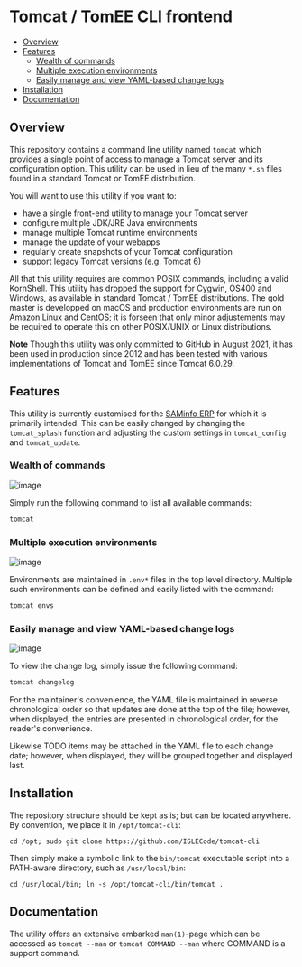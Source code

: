 # Tomcat / TomEE CLI frontend

- [Overview](#overview)
- [Features](#features)
  - [Wealth of commands](#wealth-of-commands)
  - [Multiple execution environments](#multiple-execution-environments)
  - [Easily manage and view YAML-based change logs](#easily-manage-and-view-yaml-based-change-logs)
- [Installation](#installation)
- [Documentation](#documentation)

## Overview

This repository contains a command line utility named `tomcat` which provides a single point of access to manage a Tomcat server
and its configuration option. This utility can be used in lieu of the many `*.sh` files found in a standard Tomcat or TomEE
distribution.

You will want to use this utility if you want to:

  - have a single front-end utility to manage your Tomcat server
  - configure multiple JDK/JRE Java environments
  - manage multiple Tomcat runtime environments
  - manage the update of your webapps
  - regularly create snapshots of your Tomcat configuration
  - support legacy Tomcat versions (e.g. Tomcat 6)

All that this utility requires are common POSIX commands, including a valid KornShell. This utility has dropped the support for
Cygwin, OS400 and Windows, as available in standard Tomcat / TomEE distributions. The gold master is developped on macOS and
production environments are run on Amazon Linux and CentOS; it is forseen that only minor adjustements may be required to operate
this on other POSIX/UNIX or Linux distributions.

**Note** Though this utility was only committed to GitHub in August 2021, it has been used in production since 2012 and has been
tested with various implementations of Tomcat and TomEE since Tomcat 6.0.29.

## Features

This utility is currently customised for the [SAMinfo ERP](http://saminfo.ch) for which it is primarily intended. This can be
easily changed by changing the `tomcat_splash` function and adjusting the custom settings in `tomcat_config` and `tomcat_update`.

### Wealth of commands

![image](https://user-images.githubusercontent.com/6306262/130101631-7f4379bf-e5b1-4f2e-af8e-f24f47493b94.png)

Simply run the following command to list all available commands:

```.sh
tomcat
```

### Multiple execution environments

![image](https://user-images.githubusercontent.com/6306262/130083108-13ab1df9-3fc3-41e4-80e9-591a05672b19.png)

Environments are maintained in `.env*` files in the top level directory. Multiple such environments can be defined and easily listed with the command:

```.sh
tomcat envs
```

### Easily manage and view YAML-based change logs

![image](https://user-images.githubusercontent.com/6306262/130104351-b82e846a-c07c-47ea-8064-431a1361f68c.png)

To view the change log, simply issue the following command:

```.sh
tomcat changelog
```

For the maintainer's convenience, the YAML file is maintained in reverse chronological order so that updates are done at the top of the file; however, when displayed, the entries are presented in chronological order, for the reader's convenience.

Likewise TODO items may be attached in the YAML file to each change date; however, when displayed, they will be grouped together and displayed last.

## Installation

The repository structure should be kept as is; but can be located anywhere. By convention, we place it in `/opt/tomcat-cli`:

```
cd /opt; sudo git clone https://github.com/ISLECode/tomcat-cli
```

Then simply make a symbolic link to the `bin/tomcat` executable script into a PATH-aware directory, such as `/usr/local/bin`:

```
cd /usr/local/bin; ln -s /opt/tomcat-cli/bin/tomcat .
```

## Documentation

The utility offers an extensive embarked `man(1)`-page which can be accessed as `tomcat --man` or `tomcat COMMAND --man` where
COMMAND is a support command.
